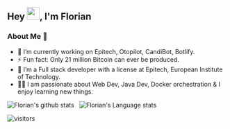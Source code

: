 ## Hey <img src="https://github.com/TheDudeThatCode/TheDudeThatCode/blob/master/Assets/Hi.gif" width="29px">, I'm Florian

### About Me 🚀
- 🔭 I’m currently working on Epitech, Otopilot, CandiBot, Botlify.
- ⚡ Fun fact: Only 21 million Bitcoin can ever be produced.
- 🌱 I’m a Full stack developer with a license at Epitech, European Institute of Technology. </br>
- 👨‍💻  I am passionate about Web Dev, Java Dev, Docker orchestration  & I enjoy learning new things. </br>

![Florian's github stats](https://github-readme-stats.vercel.app/api?username=florianepitech&show_icons=true&hide_border=true)&nbsp;&nbsp;
![Florian's Language stats](https://github-readme-stats-eight-theta.vercel.app/api/top-langs/?username=florianepitech&layout=compact&langs_count=8&hide_border=true)

![visitors](https://visitor-badge.laobi.icu/badge?page_id=florianepitech.florianepitech)
